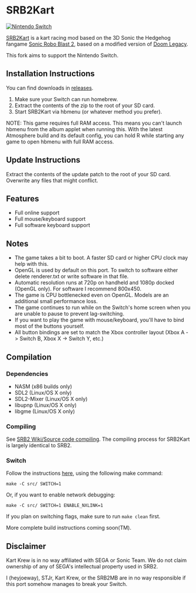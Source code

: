 # SRB2Kart

[![Nintendo Switch](https://github.com/heyjoeway/Kart-Public/actions/workflows/switch.yml/badge.svg)](https://github.com/heyjoeway/Kart-Public/actions/workflows/switch.yml)

[SRB2Kart](https://srb2.org/mods/) is a kart racing mod based on the 3D Sonic the Hedgehog fangame [Sonic Robo Blast 2](https://srb2.org/), based on a modified version of [Doom Legacy](http://doomlegacy.sourceforge.net/).

This fork aims to support the Nintendo Switch.

## Installation Instructions
You can find downloads in [releases](https://github.com/heyjoeway/Kart-Public/releases).

1. Make sure your Switch can run homebrew.
2. Extract the contents of the zip to the root of your SD card.
3. Start SRB2Kart via hbmenu (or whatever method you prefer).

NOTE: This game requires full RAM access. This means you can't launch hbmenu from the album applet when running this. With the latest Atmosphere build and its default config, you can hold R while starting any game to open hbmenu with full RAM access.

## Update Instructions
Extract the contents of the update patch to the root of your SD card. Overwrite any files that might conflict.

## Features
- Full online support
- Full mouse/keyboard support
- Full software keyboard support

## Notes
- The game takes a bit to boot. A faster SD card or higher CPU clock may help with this.
- OpenGL is used by default on this port. To switch to software either delete renderer.txt or write software in that file.
- Automatic resolution runs at 720p on handheld and 1080p docked (OpenGL only). For software I recommend 800x450.
- The game is CPU bottlenecked even on OpenGL. Models are an additional small performance loss.
- The game continues to run while on the Switch's home screen when you are unable to pause to prevent lag-switching.
- If you want to play the game with mouse/keyboard, you'll have to bind most of the buttons yourself.
- All button bindings are set to match the Xbox controller layout (Xbox A -> Switch B, Xbox X -> Switch Y, etc.)

## Compilation

### Dependencies
- NASM (x86 builds only)
- SDL2 (Linux/OS X only)
- SDL2-Mixer (Linux/OS X only)
- libupnp (Linux/OS X only)
- libgme (Linux/OS X only)

### Compiling

See [SRB2 Wiki/Source code compiling](http://wiki.srb2.org/wiki/Source_code_compiling). The compiling process for SRB2Kart is largely identical to SRB2.

### Switch

Follow the instructions [here](http://wiki.srb2.org/wiki/Source_code_compiling/Makefiles), using the following make command:
```
make -C src/ SWITCH=1
```
Or, if you want to enable network debugging:
```
make -C src/ SWITCH=1 ENABLE_NXLINK=1
```
If you plan on switching flags, make sure to run `make clean` first.

More complete build instructions coming soon(TM).


## Disclaimer
Kart Krew is in no way affiliated with SEGA or Sonic Team. We do not claim ownership of any of SEGA's intellectual property used in SRB2.

I (heyjoeway), STJr, Kart Krew, or the SRB2MB are in no way responsible if this port somehow manages to break your Switch.

